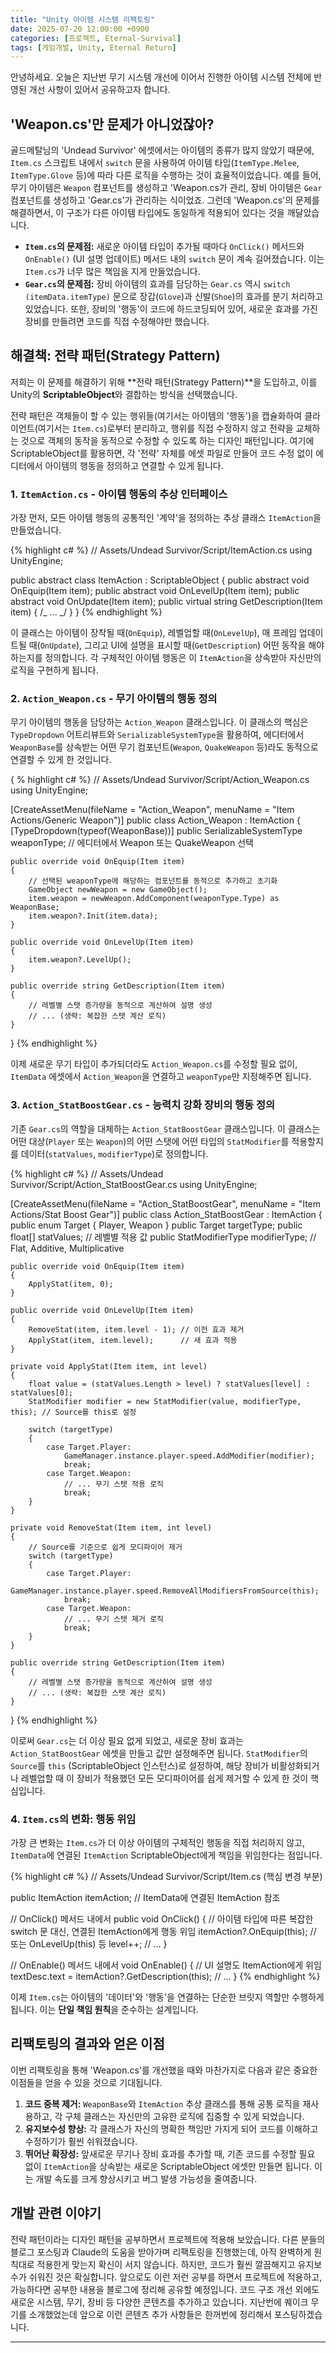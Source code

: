 ```yaml
---
title: "Unity 아이템 시스템 리팩토링"
date: 2025-07-20 12:00:00 +0900
categories: [프로젝트, Eternal-Survival]
tags: [게임개발, Unity, Eternal Return]
---
```


안녕하세요. 오늘은 지난번 무기 시스템 개선에 이어서 진행한 아이템 시스템 전체에 반영된 개선 사항이 있어서 공유하고자 합니다.

## 'Weapon.cs'만 문제가 아니었잖아?

골드메탈님의 'Undead Survivor' 에셋에서는 아이템의 종류가 많지 않았기 때문에, `Item.cs` 스크립트 내에서 `switch` 문을 사용하여 아이템 타입(`ItemType.Melee`, `ItemType.Glove` 등)에 따라 다른 로직을 수행하는 것이 효율적이었습니다. 예를 들어, 무기 아이템은 `Weapon` 컴포넌트를 생성하고 'Weapon.cs가 관리, 장비 아이템은 `Gear` 컴포넌트를 생성하고 'Gear.cs'가 관리하는 식이었죠. 그런데 'Weapon.cs'의 문제를 해결하면서, 이 구조가 다른 아이템 타입에도 동일하게 적용되어 있다는 것을 깨달았습니다.

- **`Item.cs`의 문제점:** 새로운 아이템 타입이 추가될 때마다 `OnClick()` 메서드와 `OnEnable()` (UI 설명 업데이트) 메서드 내의 `switch` 문이 계속 길어졌습니다. 이는 `Item.cs`가 너무 많은 책임을 지게 만들었습니다.
- **`Gear.cs`의 문제점:** 장비 아이템의 효과를 담당하는 `Gear.cs` 역시 `switch (itemData.itemType)` 문으로 장갑(`Glove`)과 신발(`Shoe`)의 효과를 분기 처리하고 있었습니다. 또한, 장비의 '행동'이 코드에 하드코딩되어 있어, 새로운 효과를 가진 장비를 만들려면 코드를 직접 수정해야만 했습니다.

## 해결책: 전략 패턴(Strategy Pattern)

저희는 이 문제를 해결하기 위해 **전략 패턴(Strategy Pattern)**을 도입하고, 이를 Unity의 **ScriptableObject**와 결합하는 방식을 선택했습니다.

전략 패턴은 객체들이 할 수 있는 행위들(여기서는 아이템의 '행동')을 캡슐화하여 클라이언트(여기서는 `Item.cs`)로부터 분리하고, 행위를 직접 수정하지 않고 전략을 교체하는 것으로 객체의 동작을 동적으로 수정할 수 있도록 하는 디자인 패턴입니다. 여기에 ScriptableObject를 활용하면, 각 '전략' 자체를 에셋 파일로 만들어 코드 수정 없이 에디터에서 아이템의 행동을 정의하고 연결할 수 있게 됩니다.

### 1. `ItemAction.cs` - 아이템 행동의 추상 인터페이스

가장 먼저, 모든 아이템 행동의 공통적인 '계약'을 정의하는 추상 클래스 `ItemAction`을 만들었습니다.

{% highlight c# %}
// Assets/Undead Survivor/Script/ItemAction.cs
using UnityEngine;

public abstract class ItemAction : ScriptableObject
{
public abstract void OnEquip(Item item);
public abstract void OnLevelUp(Item item);
public abstract void OnUpdate(Item item);
public virtual string GetDescription(Item item) { /_ ... _/ }
}
{% endhighlight %}

이 클래스는 아이템이 장착될 때(`OnEquip`), 레벨업할 때(`OnLevelUp`), 매 프레임 업데이트될 때(`OnUpdate`), 그리고 UI에 설명을 표시할 때(`GetDescription`) 어떤 동작을 해야 하는지를 정의합니다. 각 구체적인 아이템 행동은 이 `ItemAction`을 상속받아 자신만의 로직을 구현하게 됩니다.

### 2. `Action_Weapon.cs` - 무기 아이템의 행동 정의

무기 아이템의 행동을 담당하는 `Action_Weapon` 클래스입니다. 이 클래스의 핵심은 `TypeDropdown` 어트리뷰트와 `SerializableSystemType`을 활용하여, 에디터에서 `WeaponBase`를 상속받는 어떤 무기 컴포넌트(`Weapon`, `QuakeWeapon` 등)라도 동적으로 연결할 수 있게 한 것입니다.

{ % highlight c# %}
// Assets/Undead Survivor/Script/Action_Weapon.cs
using UnityEngine;

[CreateAssetMenu(fileName = "Action_Weapon", menuName = "Item Actions/Generic Weapon")]
public class Action_Weapon : ItemAction
{
[TypeDropdown(typeof(WeaponBase))]
public SerializableSystemType weaponType; // 에디터에서 Weapon 또는 QuakeWeapon 선택

    public override void OnEquip(Item item)
    {
        // 선택된 weaponType에 해당하는 컴포넌트를 동적으로 추가하고 초기화
        GameObject newWeapon = new GameObject();
        item.weapon = newWeapon.AddComponent(weaponType.Type) as WeaponBase;
        item.weapon?.Init(item.data);
    }

    public override void OnLevelUp(Item item)
    {
        item.weapon?.LevelUp();
    }

    public override string GetDescription(Item item)
    {
        // 레벨별 스탯 증가량을 동적으로 계산하여 설명 생성
        // ... (생략: 복잡한 스탯 계산 로직)
    }

}
{% endhighlight %}

이제 새로운 무기 타입이 추가되더라도 `Action_Weapon.cs`를 수정할 필요 없이, `ItemData` 에셋에서 `Action_Weapon`을 연결하고 `weaponType`만 지정해주면 됩니다.

### 3. `Action_StatBoostGear.cs` - 능력치 강화 장비의 행동 정의

기존 `Gear.cs`의 역할을 대체하는 `Action_StatBoostGear` 클래스입니다. 이 클래스는 어떤 대상(`Player` 또는 `Weapon`)의 어떤 스탯에 어떤 타입의 `StatModifier`를 적용할지를 데이터(`statValues`, `modifierType`)로 정의합니다.

{% highlight c# %}
// Assets/Undead Survivor/Script/Action_StatBoostGear.cs
using UnityEngine;

[CreateAssetMenu(fileName = "Action_StatBoostGear", menuName = "Item Actions/Stat Boost Gear")]
public class Action_StatBoostGear : ItemAction
{
public enum Target { Player, Weapon }
public Target targetType;
public float[] statValues; // 레벨별 적용 값
public StatModifierType modifierType; // Flat, Additive, Multiplicative

    public override void OnEquip(Item item)
    {
        ApplyStat(item, 0);
    }

    public override void OnLevelUp(Item item)
    {
        RemoveStat(item, item.level - 1); // 이전 효과 제거
        ApplyStat(item, item.level);      // 새 효과 적용
    }

    private void ApplyStat(Item item, int level)
    {
        float value = (statValues.Length > level) ? statValues[level] : statValues[0];
        StatModifier modifier = new StatModifier(value, modifierType, this); // Source를 this로 설정

        switch (targetType)
        {
            case Target.Player:
                GameManager.instance.player.speed.AddModifier(modifier);
                break;
            case Target.Weapon:
                // ... 무기 스탯 적용 로직
                break;
        }
    }

    private void RemoveStat(Item item, int level)
    {
        // Source를 기준으로 쉽게 모디파이어 제거
        switch (targetType)
        {
            case Target.Player:
                GameManager.instance.player.speed.RemoveAllModifiersFromSource(this);
                break;
            case Target.Weapon:
                // ... 무기 스탯 제거 로직
                break;
        }
    }

    public override string GetDescription(Item item)
    {
        // 레벨별 스탯 증가량을 동적으로 계산하여 설명 생성
        // ... (생략: 복잡한 스탯 계산 로직)
    }

}
{% endhighlight %}

이로써 `Gear.cs`는 더 이상 필요 없게 되었고, 새로운 장비 효과는 `Action_StatBoostGear` 에셋을 만들고 값만 설정해주면 됩니다. `StatModifier`의 `Source`를 `this` (ScriptableObject 인스턴스)로 설정하여, 해당 장비가 비활성화되거나 레벨업할 때 이 장비가 적용했던 모든 모디파이어를 쉽게 제거할 수 있게 한 것이 핵심입니다.

### 4. `Item.cs`의 변화: 행동 위임

가장 큰 변화는 `Item.cs`가 더 이상 아이템의 구체적인 행동을 직접 처리하지 않고, `ItemData`에 연결된 `ItemAction` ScriptableObject에게 책임을 위임한다는 점입니다.

{% highlight c# %}
// Assets/Undead Survivor/Script/Item.cs (핵심 변경 부분)

public ItemAction itemAction; // ItemData에 연결된 ItemAction 참조

// OnClick() 메서드 내에서
public void OnClick()
{
// 아이템 타입에 따른 복잡한 switch 문 대신, 연결된 ItemAction에게 행동 위임
itemAction?.OnEquip(this); // 또는 OnLevelUp(this) 등
level++;
// ...
}

// OnEnable() 메서드 내에서
void OnEnable()
{
// UI 설명도 ItemAction에게 위임
textDesc.text = itemAction?.GetDescription(this);
// ...
}
{% endhighlight %}

이제 `Item.cs`는 아이템의 '데이터'와 '행동'을 연결하는 단순한 브릿지 역할만 수행하게 됩니다. 이는 **단일 책임 원칙**을 준수하는 설계입니다.

## 리팩토링의 결과와 얻은 이점

이번 리팩토링을 통해 'Weapon.cs'를 개선했을 때와 마찬가지로 다음과 같은 중요한 이점들을 얻을 수 있을 것으로 기대됩니다.

1.  **코드 중복 제거:** `WeaponBase`와 `ItemAction` 추상 클래스를 통해 공통 로직을 재사용하고, 각 구체 클래스는 자신만의 고유한 로직에 집중할 수 있게 되었습니다.
2.  **유지보수성 향상:** 각 클래스가 자신의 명확한 책임만 가지게 되어 코드를 이해하고 수정하기가 훨씬 쉬워졌습니다.
3.  **뛰어난 확장성:** 앞새로운 무기나 장비 효과를 추가할 때, 기존 코드를 수정할 필요 없이 `ItemAction`을 상속받는 새로운 ScriptableObject 에셋만 만들면 됩니다. 이는 개발 속도를 크게 향상시키고 버그 발생 가능성을 줄여줍니다.

## 개발 관련 이야기

전략 패턴이라는 디자인 패턴을 공부하면서 프로젝트에 적용해 보았습니다. 다른 분들의 블로그 포스팅과 Claude의 도움을 받아가며 리팩토링을 진행했는데, 아직 완벽하게 원칙대로 적용한게 맞는지 확신이 서지 않습니다. 하지만, 코드가 훨씬 깔끔해지고 유지보수가 쉬워진 것은 확실합니다. 앞으로도 이런 저런 공부를 하면서 프로젝트에 적용하고, 가능하다면 공부한 내용을 블로그에 정리해 공유할 예정입니다.
코드 구조 개선 외에도 새로운 시스템, 무기, 장비 등 다양한 콘텐츠를 추가하고 있습니다. 지난번에 퀘이크 무기를 소개했었는데 앞으로 이런 콘텐츠 추가 사항들은 한꺼번에 정리해서 포스팅하겠습니다.

---
